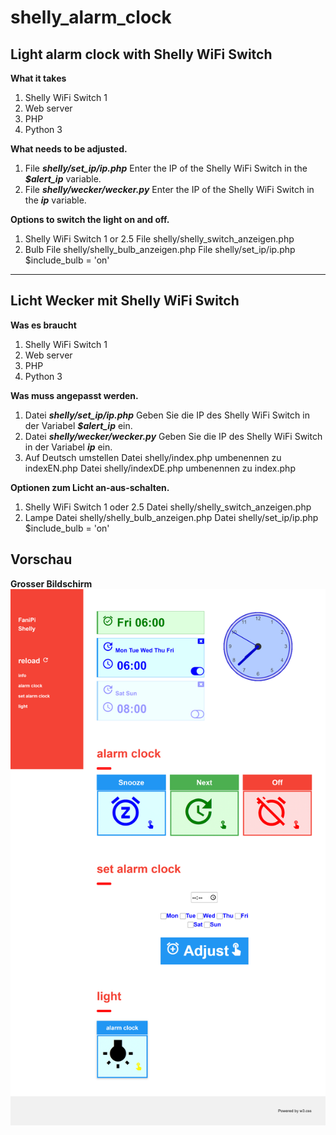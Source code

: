 # shelly_alarm_clock
## Light alarm clock with Shelly WiFi Switch

**What it takes**
1. Shelly WiFi Switch 1 
2. Web server
3. PHP
4. Python 3 

**What needs to be adjusted.**
1. File ***shelly/set_ip/ip.php***
Enter the IP of the Shelly WiFi Switch in the ***$alert_ip*** variable.
2. File ***shelly/wecker/wecker.py***
Enter the IP of the Shelly WiFi Switch in the ***ip*** variable.

**Options to switch the light on and off.**
1. Shelly WiFi Switch 1 or 2.5
File shelly/shelly_switch_anzeigen.php 
2. Bulb
File shelly/shelly_bulb_anzeigen.php 
File shelly/set_ip/ip.php $include_bulb = 'on'

----------------------------------------------

## Licht Wecker mit Shelly WiFi Switch

**Was es braucht**
1. Shelly WiFi Switch 1 
2. Web server
3. PHP
4. Python 3 

**Was muss angepasst werden.**
1. Datei ***shelly/set_ip/ip.php***
Geben Sie die IP des Shelly WiFi Switch in der Variabel ***$alert_ip*** ein.
2. Datei ***shelly/wecker/wecker.py***
Geben Sie die IP des Shelly WiFi Switch in der Variabel ***ip*** ein.
3. Auf Deutsch umstellen
Datei shelly/index.php umbenennen zu indexEN.php
Datei shelly/indexDE.php umbenennen zu index.php

**Optionen zum Licht an-aus-schalten.**
1. Shelly WiFi Switch 1 oder 2.5
Datei shelly/shelly_switch_anzeigen.php 
2. Lampe
Datei shelly/shelly_bulb_anzeigen.php 
Datei shelly/set_ip/ip.php $include_bulb = 'on'

## Vorschau
**Grosser Bildschirm**
![Vorschau](https://github.com/FaniPi/shelly_alarm_clock/blob/FaniPi-patch-1/PreviewImages/shelly_alarm_clock_L.png)
